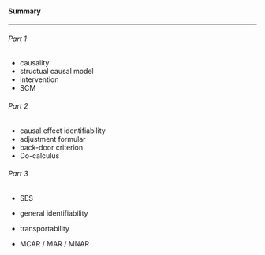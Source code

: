 #### Summary

---

###### Part 1

* causality
* structual causal model
* intervention
* SCM

###### Part 2

* causal effect identifiability
* adjustment formular
* back-door criterion
* Do-calculus

###### Part 3

* SES
* general identifiability
* transportability

* MCAR / MAR / MNAR


